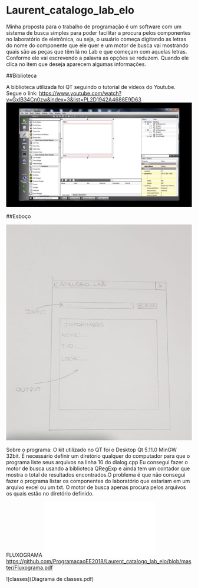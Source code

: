 # Laurent_catalogo_lab_elo

Minha proposta para o trabalho de programação é um software com um sistema de busca 
simples para poder facilitar a procura pelos componentes no laboratório de eletrônica, 
ou seja, o usuário começa digitando as letras do nome do componente que ele quer 
e um motor de busca vai mostrando quais são as peças que têm lá no Lab e que começam 
com aquelas letras. Conforme ele vai escrevendo a palavra as opções se reduzem. 
Quando ele clica no item que deseja aparecem algumas informações.

##Biblioteca

  A biblioteca utilizada foi QT seguindo o tutorial de vídeos do Youtube. Segue o link:
  https://www.youtube.com/watch?v=GxlB34Cn0zw&index=3&list=PL2D1942A4688E9D63
  ![Tutorial](tutorial.jpeg)
  
##Esboço

![Esboço](esboço.jpeg)

Sobre o programa:
O kit utilizado no QT foi o Desktop Qt 5.11.0 MinGW 32bit.
É necessário definir um diretório qualquer do computador para que o programa liste seus arquivos na linha 10 do dialog.cpp
Eu consegui fazer o motor de busca usando a biblioteca QRegExp e ainda tem um contador que mostra o total de resultados encontrados.O problema é que não consegui fazer o programa listar os componentes do laboratório que estariam em um arquivo excel ou um txt. O motor de busca apenas procura pelos arquivos os quais estão no diretório definido.

FLUXOGRAMA
![fluxograma](fluxograma.pdf)
https://github.com/ProgramacaoEE2018/Laurent_catalogo_lab_elo/blob/master/Fluxograma.pdf


![classes](Diagrama de classes.pdf)
